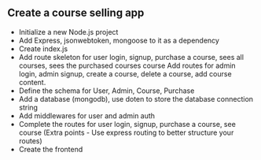 ## Create a course selling app

- Initialize a new Node.js project
- Add Express, jsonwebtoken, mongoose to it as a dependency
- Create index.js
- Add route skeleton for user login, signup, purchase a course, sees all courses, sees the purchased courses course Add routes for admin login, admin signup, create a course, delete a course, add course content.
- Define the schema for User, Admin, Course, Purchase
- Add a database (mongodb), use doten to store the database connection string
- Add middlewares for user and admin auth
- Complete the routes for user login, signup, purchase a course, see course (Extra points - Use express routing to better structure your routes)
- Create the frontend